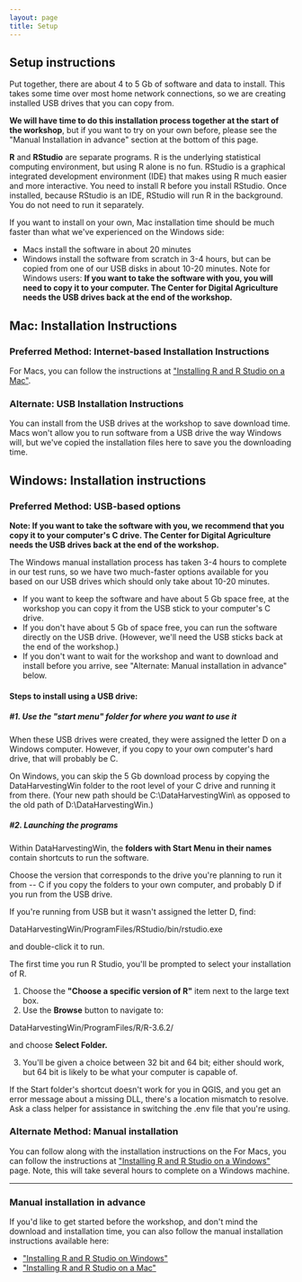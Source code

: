 ```yaml
---
layout: page
title: Setup
---
```


## Setup instructions

Put together, there are about 4 to 5 Gb of software and data to install.
This takes some time over most home network connections, so we are creating installed USB drives 
that you can copy from.

**We will have time to do this installation process together at the start of the workshop**, but if you want to try on your own before, please see the "Manual Installation in advance" section at the bottom of this page.

<!-- Windows installs (3-4 hours) take significantly longer than Mac (~20 minutes), so if you have a Windows machine and want to try to install anything before the workshop, be aware it will take some time. -->

**R** and **RStudio** are separate programs. R is the
underlying statistical computing environment, but using R alone is no
fun. RStudio is a graphical integrated development environment (IDE) that makes
using R much easier and more interactive. You need to install R before you
install RStudio. Once installed, because RStudio is an IDE, RStudio will run R 
in the background.  You do not need to run it separately.

If you want to install on your own, Mac installation time should be much faster than what we've experienced on the Windows side:
 * Macs install the software in about 20 minutes
 * Windows install the software from scratch in 3-4 hours, but can be copied from one of our USB disks in about 10-20 minutes.  Note for Windows users: **If you want to take the software with you, you will need to copy it to your computer. The Center for Digital Agriculture needs the USB drives back at the end of the workshop.**


## Mac: Installation Instructions

### Preferred Method: Internet-based Installation Instructions

<!--For Macs, you can follow the instructions at ["Installing R and R Studio on a Mac"](https://data-carpentry-for-agriculture.github.io/trial-lesson/10-Installing-R-on-Mac/index.html).-->
For Macs, you can follow the instructions at ["Installing R and R Studio on a Mac"](extra-Installing-R-on-Mac/index.html).

### Alternate: USB Installation Instructions

You can install from the USB drives at the workshop to save download time.
Macs won't allow you to run software from a USB drive the way Windows will, but we've copied the installation files here to save you the downloading time.



## Windows: Installation instructions

### Preferred Method: USB-based options

**Note: If you want to take the software with you, we recommend that you copy it to your
computer's C drive. The Center for Digital Agriculture needs the USB drives back
at the end of the workshop.**

The Windows manual installation process has taken 3-4 hours to complete in our test runs, so we have two much-faster options available for you based on our USB drives which should only take about 10-20 minutes.

* If you want to keep the software and have about 5 Gb space free, at the workshop you can copy it from the USB stick to your computer's C drive.
* If you don't have about 5 Gb of space free, you can run the software directly on the USB drive. (However, we'll need the USB sticks back at the end of the workshop.)
* If you don't want to wait for the workshop and want to download and install before you arrive, see "Alternate: Manual installation in advance" below.

#### Steps to install using a USB drive:

##### #1. Use the "start menu" folder for where you want to use it
When these USB drives were created, they were assigned the letter D on a Windows computer.
However, if you copy to your own computer's hard drive, that will probably be C.

On Windows, you can skip the 5 Gb download process by copying the DataHarvestingWin folder
to the root level of your C drive and running it from  there. (Your new path should be
C:\DataHarvestingWin\ as opposed to the old path of D:\DataHarvestingWin\.) 

##### #2. Launching the programs 
Within DataHarvestingWin, the **folders with Start Menu in their names** contain shortcuts
to run the software.

Choose the version that corresponds to the drive you're planning to run it from --
C if you copy the folders to your own computer, and probably D if you run from the USB
drive. 

If you're running from USB but it wasn't assigned the letter D, find:

 DataHarvestingWin/ProgramFiles/RStudio/bin/rstudio.exe

and double-click it to run.

The first time you run R Studio, you'll be prompted to select your installation of R. 

1. Choose the **"Choose a specific version of R"** item next to the large text box.
2. Use the **Browse** button to navigate to:

 DataHarvestingWin/ProgramFiles/R/R-3.6.2/ 

and choose **Select Folder.**

3. You'll be given a choice between 32 bit and 64 bit; either should work, but 64 bit
is likely to be what your computer is capable of.

If the Start folder's shortcut doesn't work for you in QGIS, and you get an error message about a 
missing DLL, there's a location mismatch to resolve. Ask a class helper for assistance 
in switching the .env file that you're using.

### Alternate Method: Manual installation

You can follow along with the installation instructions on the For Macs, you can follow the instructions at ["Installing R and R Studio on a Windows"](extra-Installing-R-on-Windows/index.html) page.  Note, this will take several hours to complete on a Windows machine.

<!-- JPN: old - ["Installing R and R Studio on Windows"](https://data-carpentry-for-agriculture.github.io/trial-lesson/11-Installing-R-on-Windows/index.html) -->

<hr>

### Manual installation in advance
If you'd like to get started before the workshop, and don't mind the download and installation time, you can also follow the manual installation instructions available here:

* ["Installing R and R Studio on Windows"](extra-Installing-R-on-Windows/index.html)
* ["Installing R and R Studio on a Mac"](extra-Installing-R-on-Mac/index.html)
